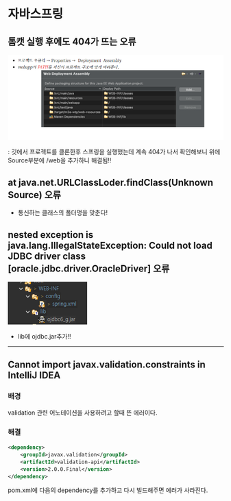 # 자바스프링

## 톰캣 실행 후에도 404가 뜨는 오류

![image-20201111233336021](md-images/image-20201111233336021.png)

: 깃에서 프로젝트를 클론한후 스프링을 실행했는데 계속 404가 나서 확인해보니 위에 Source부분에 /web을 추가하니 해결됨!!



## at java.net.URLClassLoder.findClass(Unknown Source) 오류

- 통신하는 클래스의 폴더명을 맞춘다!



## nested exception is java.lang.IllegalStateException: Could not load JDBC driver class [oracle.jdbc.driver.OracleDriver] 오류

![image-20201130100749923](md-images/image-20201130100749923.png)

- lib에 ojdbc.jar추가!!




---



## Cannot import javax.validation.constraints in IntelliJ IDEA

### 배경

validation 관련 어노테이션을 사용하려고 할때 뜬 에러이다.

### 해결

```xml
<dependency>
    <groupId>javax.validation</groupId>
    <artifactId>validation-api</artifactId>
    <version>2.0.0.Final</version>
</dependency>
```

pom.xml에 다음의 dependency를 추가하고 다시 빌드해주면 에러가 사라진다.